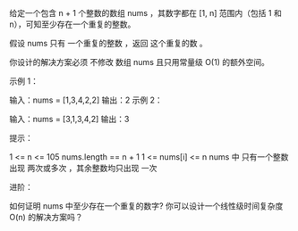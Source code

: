 给定一个包含 n + 1 个整数的数组 nums ，其数字都在 [1, n] 范围内（包括 1 和 n），可知至少存在一个重复的整数。

假设 nums 只有 一个重复的整数 ，返回 这个重复的数 。

你设计的解决方案必须 不修改 数组 nums 且只用常量级 O(1) 的额外空间。

示例 1：

输入：nums = [1,3,4,2,2]
输出：2
示例 2：

输入：nums = [3,1,3,4,2]
输出：3

提示：

1 <= n <= 105
nums.length == n + 1
1 <= nums[i] <= n
nums 中 只有一个整数 出现 两次或多次 ，其余整数均只出现 一次

进阶：

如何证明 nums 中至少存在一个重复的数字?
你可以设计一个线性级时间复杂度 O(n) 的解决方案吗？
